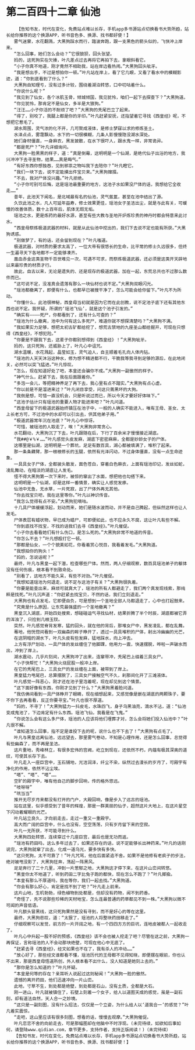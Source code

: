 # 第二百四十二章 仙池
        【告知书友，时代在变化，免费站点难以长存，手机app多书源站点切换看书大势所趋，站长给你推荐的这个换源APP，听书音色多、换源、找书都好使！】
       雾气迷蒙，水花翻溅，大黑狗踩水而行，踏波奔跑，跟一支黑色的箭头似的，飞快冲上岸来。
       “怎么回事，她们怎么会动？”它很狼狈，回头张望。
       妈的，这死狗实在欠揍，叶凡差点过去再将它再拍下去，拿眼斜看它。
       “小子你真不地道，刚才竟然不相助我，站在岸边看热闹。”大黑狗回头呲牙。
       “我是想出手，不过是想拍你一顿。”叶凡站在岸上，看了它几眼，又看了看水中的模糊影迹，道：“你到底看到了什么？”
       大黑狗自知理亏，没有过多计较，围绕着湖泊转悠，口中叨咕着什么。
       “你说什么呢？”
       “我见到了仙女，各个冰肌玉骨，倾城倾国，我见犹怜，咱们一起下去探查下？”大黑狗道。
       “你见犹怜，那肯定不是仙女，多半是大狼狗。”
       “汪汪……小子你活的不耐烦了吧？”大黑狗的秃尾巴立了起来。
       “得了，别咬了，我腿上都是你的牙印。”叶凡赶紧安抚，还指望着它寻找《西皇经》呢，不想把它惹毛了。
       湖水周围，灵气浓的化不开，几可聚成液体，是修士梦寐以求的修炼圣土。
       水泽点点，雾霭飘动，水下的一切很模糊，几条人影慢慢隐没湖水深处。
       她们身材僵直，一身麻衣，黑发披散，在水下很吓人，跟水鬼一样，非常诡异。
       “都是死尸？”叶凡详细询问。
       大黑狗一脸黑黑的样子，道：“真是倒霉，这明明是一个仙湖，是绝代仙子出浴的地方，我兴冲冲下去寻圣物，结果……真是晦气。”
       “有好东西你想独吞，见到邪祟之物叫我下去陪你？”叶凡瞪它。
       “我们一块下去，说不定能摸出件宝贝来。”大黑狗撺掇。
       “不去，我对尸体没兴趣。”叶凡拒绝。
       “小子你可别可后悔，这是瑶池最重要的地方，这池子水如果没尸体的话，我想给它全收走……”
       昔年，此池天下闻名，是北域最有名的仙池，灵气氤氲，甚至在池中结出了源。
       久饮此池之水，凡人可延年益寿，修士效果更佳，瑶池女子圣洁出尘，就是与此有关，可缓慢的改善体质，数十上百年后，肌体无瑕无垢。
       瑶池之水，更是炼药的最好水源，甚至有些大教与圣地开炉炼珍贵的神丹时都会特意来此讨水。
       “西皇母祭炼极道武器的材料，就是从此仙池中挖出的，我们下去说不定也能有所获。”大黑狗诱惑。
       “别做梦了，有的话，还会留到现在？”叶凡嗤道。
       极道武器，对材质的要求太高了，一位大帝有很悠长的生命，比平常的修士久远很多，但终一生遍寻天下各地都不一定能够凑齐。
       凰血赤金这类圣物千百世难见一次，可遇不可求，而祭炼极道武器，还必须是这类开天辟地以来最珍贵的材质才行。
       故此，自古以来，无论是遗失的、还是现存的极道武器，加在一起，东荒总共也不过那么数件而已。
       “这可说不定，没准真会遗落有那么一块仙材也说不定。”大黑狗双眼闪光。
       “瑶池都撤离了，即便有什么，也都早已被搜干净了，怎么可能会给你留下。”叶凡不为所动。
       “你懂什么，此池很神秘，西皇母当初就是因为它而在此创教，说不定池子底下还有其他东西也说不定。我怀疑，所谓的‘瑶池飞仙’，就是这个池子引发的。”
       “确实有————死尸，你都看到了，还有什么可查的？”
       “瑶池为什么撤离，池中为何有这么多死尸，难道你就不想探清楚吗？”大黑狗不满。
       “我如果实力足够，想把太初古矿都给挖了，想荒古禁地的九座圣山都给掘开，可现在只想得《西皇经》，不想犯险。”
       “你要是不跟我下去，这辈子你都别想得到《西皇经》！”大黑狗呲牙。
       妈的，这只死狗，还威胁上了，叶凡心中诅咒。
       湖水温暖，水花溅起，晶莹如玉，灵气迫人，自主顺着毛孔向人体内钻。
       “瑶池的人天天沐浴这种水，修为想不精进都不行，干脆我等我寻到足够的源后，在此地闭关，必然可以突飞猛进。”叶凡惊叹。
       “怎么，现在知道好处了吧，本皇还会骗你不成。”大黑狗一副傲然的样子。
       “神气什么，赶紧下去，我在后面跟着你。”
       “多泡一会儿，等把精神养足了再下去，我心里有点不踏实。”大黑狗有点心虚。
       “你以前是不是溜进来过？”叶凡闭目享受，问这只蔫黑坏的大狗。
       “我倒是想，可惜一直没机会，只是听说过而已，所以今天才要好好体味下。”
       “这池子估计只有瑶池的重要人物才能进来吧？”叶凡问道。
       “西皇母留下的极道武器始终镇压在池子中，一般的人确实不能进入，唯有王母、圣女、太上长老方可，不过池中的水却可以引出去，供其他弟子用。”
       “极道武器常年沉在池底？”叶凡心中惊讶。
       “可惜，被瑶池的人取走了，唉！”大黑狗非常贪心。
       水花翻动，大黑狗沉了下去，叶凡跟随在后，下行了百余米才慢慢接近湖底。
       “我##@￥%￥……”叶凡感觉头皮发麻，湖底下密密麻麻，全都是妙龄女子的尸体。
       这哪里是仙湖，这明明是一个葬坑，足足有数百具，湖心都被填满了，堆积了起来。
       那一条条藕臂，那一根根修长的玉腿，依然有光泽闪动，不过身体僵直，没有一点生命迹象。
       一具具女子尸体，全都披头散发，面色苍白，穿着白色麻衣，上面有瑶池印记，发丝如蛇，凌乱舞动，在暗淡的湖底让人发毛。
       怪不得大黑狗第一次下来时，被惊的窜出了水面，想把他也勾搭下来。
       这明明是一个仙湖，却是这样一番情景，确实让人感觉发瘆。
       仙池中无鱼，无水草，一片死寂，出了尸体外再无其他。
       “你去找宝贝吧，我在这里等你。”叶凡以神识传音。
       “我怎么觉得有点不安。”大黑狗犯嘀咕。
       十几具尸体缓缓浮起，划动而来，她们是随水波而动，并不是自己腾起，但纵然这样也让人发毛。
       尸体表层有蜡状物，早已成为蜡尸，可即便如此，也不应永久不腐，这让叶凡有些不解。
       “你到底找不找宝，不找的话我们去寻《西皇经》。”叶凡催促。
       “小子你去看看她们有什么伤口，是怎么死的。”大黑狗非常不地道的传音。
       “你怎么不去？”叶凡想殴打它一顿。
       “那都是仙女，一个个貌美如花，你看着赏心悦目，我看着发毛。”大黑狗道。
       “我想拍你的狗头！”
       “妈的，怎说话呢？”
       最终，叶凡与黑皇一起下潜，检查哪些尸体。然而，两人仔细观察，数百具瑶池弟子的躯体没有任何伤痕，根本看不到致命处。
       “别看了，这地方不能久呆，有些不对劲。”叶凡催促。
       “我想知道瑶池为何退走，说不定与这池子有关？”大黑狗很执着。
       “你要是能查出来，麻烦可就真大了，瑶池的所有人都避走了，我们两个真发现线索，那纯粹是找死。”叶凡沉声道：“你赶紧去找宝贝，不然的话，我们立刻退走。”
       大黑狗也有点发毛，它即便自负，可是想到一个圣地全部人马都退走了，心中也打起鼓来。
       “究竟是什么原因，让东荒最强盛的一个圣地撤离？”
       黑皇沉入湖底，开始四处搜索，想碰碰运气寻找仙材，结果折腾了半个时辰，湖底都被它弄的浑浊了，只捡到几根玉钗。
       突然，叶凡感觉脊背发寒，猛的回头，就在他的背后，那堆女尸中，黑发凌乱，都在乱舞。
       蓦地，他恍惚间看到一双幽森的眸子睁开了，透过一具具堆积的尸体，射出冷幽幽的光芒。
       在这阴暗的湖水下，叶凡头皮有些发麻，猛地踩水，向上冲去。
       上方有浮尸划动，一具尸体的发丝缠住了他脚踝，他用力一震，快速摆脱，哗啦一声破水而出，冲到了岸上。
       湖水震动，几乎片刻间，大黑狗冲了出来，连窜带冲，秃尾巴上缀着三具女尸。
       “小子快帮忙！”大黑狗火烧屁股一般冲上岸。
       在它的秃尾巴上，三具女尸的发丝缠在上面，被带到了岸上。
       黑皇猛力甩尾巴，总算摆脱了，三具女尸接触空气不久，刹那间化开了三滩液体。
       叶凡感觉一阵恶心，刚才还在池子里泡着呢，现在却见到这个情景。
       “这下面好像有东西，你刚才见到了什么？”大黑狗黑着脸问道。
       “我仿佛间看到一具尸体睁开了眼睛，现在细想起来，又感觉像是嵌在湖底的两颗珠子，要不你下去再看看，反正你要寻宝。”叶凡也很不厚道。
       “妈的，不寻了！”大黑狗猛力一抖皮毛，水珠四飞，身子乌黑油亮，滴水不沾，道：“仙池变成鬼池了，下边肯定有什么东西。瑶池飞仙，我看是在飞鬼。”
       “你说怎么会有这么多尸体，瑶池的人应该将他们埋葬才对，怎么会将她们投入仙池中？”叶凡很不解。
       “谁知道怎么回事，指不定是谁投下去的呢，说什么也不下去了！”大黑狗有点毛了。
       叶凡与黑皇远离仙池，远远望去，那里雾气卷动，不知是心理作用，还是怎么回事，总觉得有些幽森了，而不再是圣洁。
       这片重地，秀峰林立，有很多宏伟的宫阙，屹立到现在，还依然不朽，内蕴有极其深奥的道纹，可使其长存下去。
       叶凡走入一座巨宫中，玉石铺地，光洁润泽，纤尘不染，纵然过去漫长的岁月了，可殿宇有净化的作用，依然不沾尘埃。
       “嗒”、“嗒”、“嗒”……
       空旷的殿宇中，唯有他自己的脚步回响，传的格外悠远。
       “吱呀呀”
       “咣当当”
       推开无尽岁月来都没有打开的门户，大殿回响，像是步入了远古的瑶池。
       站在这里，似乎感受到了昔年的辉煌，那是一群美丽的仙子，超然这片大地上，在这片星空下闪动着耀眼的光芒。
       叶凡站立良久，才向前走去，走过一重又一重殿宇。
       高大而广阔的巨宫中，什么也没有，空空荡荡，只有岁月留下来的空寂。
       叶凡一无所获，不可能寻到什么。
       大黑狗四处转悠，连续穿过十几座巨宫，最后也是无功而返。
       “瑶池有药田吗，这么多年过去了，如果还存在的话，说不定能够长出神药来。”叶凡的话刚说完，大黑狗就窜了出去，化成一道乌光，要多快有多快。
       “这只死狗，太不可靠了！”叶凡咒骂，他在后面紧追不舍。如果不是他修有老疯子的步法，绝对被甩没影了，大黑狗狂奔，荡起一阵黑风。
       足足奔行了二十几里，冲到一片葱郁之地，大黑狗这才停下来，在这片山峦间转悠。
       “黑皇你太不地道了，听到药田二字比兔子跑的都快，现在怎么不跑了？”叶凡揶揄。
       “本皇有那么不厚道吗，我在等你，我们一起去找。”大黑狗道。
       “你会有那么好心，肯定是找不到了吧？”叶凡走上前来。
       这片山地，生机勃勃，绿色植物到处都是，但却没有药物，闻不到药香。
       “奇怪了，先不说那些珍稀的天材地宝，怎么连最普通的药草都见不到一株。”大黑狗以微不可闻的声音低语。
       叶凡额头冒黑线，这只死狗果然是没有寻到，而不是好心的等在这里。
       最终，大黑狗悲叹，道：“太狠了，瑶池的人将整块药田移走了。”
       仔细观察可以发觉，前方的一片开阔之地，有一个四四方方的巨坑，连地皮被都人一起收走了。
       叶凡心中升起一股不好的预感，《西皇经》该不会也被人挖走了吧？尽管在这之前，大黑狗一再保证，言称瑶池的人不会动那块绝壁，可现在他心中无底了。
       “赶紧去寻《西皇经》，经文如果也不在了，我有杀人的冲动……”
       “放心好了，那些经文谁都看不懂，瑶池历代的王母都不见得知晓，即便摆在眼前，你也认不出来，那是西皇母悟道所创，外人根本看不出什么，没人知道是她刻上去的。”
       “那你是怎么知道的？”叶凡怀疑。
       “本皇是何等的存在？亲耳听人说起过这则秘闻！”大黑狗一脸的傲然。
       遗憾的离开药田，他们迅速冲向一片山峦。
       此地，寸草不生，到处都是绝壁，到处都是石山，没有土质，全都是大石。
       刚一进山，叶凡就被镇住了，石壁上刻着一个女子，给人以道图天成的感觉，虽是一副石刻，却有道法自然，天人合一之妙境。
       “这只是一副刻图，没有什么招法，仅仅是一个立姿，为什么给人以‘道我合一’的感觉？”叶凡着实震惊。
       “走吧，这山里应该有很多刻图，想看的话，慢慢去观摩。”大黑狗催促。
       叶凡恋恋不舍的向前走去，可是那幅图却在他脑中不时浮现。(未完待续，如欲知后事如何，请登陆www.qidian.com，章节更多，支持作者，支持正版阅读！)（未完待续）
       【告知书友，时代在变化，免费站点难以长存，手机app多书源站点切换看书大势所趋，站长给你推荐的这个换源APP，听书音色多、换源、找书都好使！】